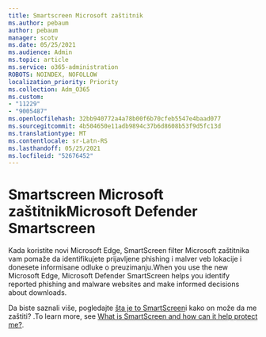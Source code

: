 ```yaml
---
title: Smartscreen Microsoft zaštitnik
ms.author: pebaum
author: pebaum
manager: scotv
ms.date: 05/25/2021
ms.audience: Admin
ms.topic: article
ms.service: o365-administration
ROBOTS: NOINDEX, NOFOLLOW
localization_priority: Priority
ms.collection: Adm_O365
ms.custom:
- "11229"
- "9005487"
ms.openlocfilehash: 32bb940772a4a78b00f6b70cfeb5547e4baad077
ms.sourcegitcommit: 4b504650e11adb9894c37b6d8608b53f9d5fc13d
ms.translationtype: MT
ms.contentlocale: sr-Latn-RS
ms.lasthandoff: 05/25/2021
ms.locfileid: "52676452"
---
```

# <a name="microsoft-defender-smartscreen"></a><span data-ttu-id="52e0b-102">Smartscreen Microsoft zaštitnik</span><span class="sxs-lookup"><span data-stu-id="52e0b-102">Microsoft Defender Smartscreen</span></span>

<span data-ttu-id="52e0b-103">Kada koristite novi Microsoft Edge, SmartScreen filter Microsoft zaštitnika vam pomaže da identifikujete prijavljene phishing i malver veb lokacije i donesete informisane odluke o preuzimanju.</span><span class="sxs-lookup"><span data-stu-id="52e0b-103">When you use the new Microsoft Edge, Microsoft Defender SmartScreen helps you identify reported phishing and malware websites and make informed decisions about downloads.</span></span>

<span data-ttu-id="52e0b-104">Da biste saznali više, pogledajte [šta je to SmartScreen](https://support.microsoft.com/microsoft-edge/what-is-smartscreen-and-how-can-it-help-protect-me-1c9a874a-6826-be5e-45b1-67fa445a74c8)i kako on može da me zaštiti? .</span><span class="sxs-lookup"><span data-stu-id="52e0b-104">To learn more, see [What is SmartScreen and how can it help protect me?](https://support.microsoft.com/microsoft-edge/what-is-smartscreen-and-how-can-it-help-protect-me-1c9a874a-6826-be5e-45b1-67fa445a74c8).</span></span>

